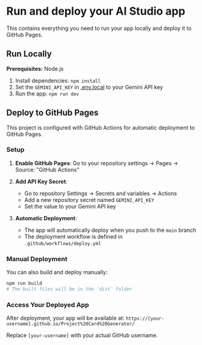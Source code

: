 # Run and deploy your AI Studio app

This contains everything you need to run your app locally and deploy it to GitHub Pages.

## Run Locally

**Prerequisites:**  Node.js

1. Install dependencies:
   `npm install`
2. Set the `GEMINI_API_KEY` in [.env.local](.env.local) to your Gemini API key
3. Run the app:
   `npm run dev`

## Deploy to GitHub Pages

This project is configured with GitHub Actions for automatic deployment to GitHub Pages.

### Setup

1. **Enable GitHub Pages**: Go to your repository settings → Pages → Source: "GitHub Actions"

2. **Add API Key Secret**: 
   - Go to repository Settings → Secrets and variables → Actions
   - Add a new repository secret named `GEMINI_API_KEY`
   - Set the value to your Gemini API key

3. **Automatic Deployment**: 
   - The app will automatically deploy when you push to the `main` branch
   - The deployment workflow is defined in `.github/workflows/deploy.yml`

### Manual Deployment

You can also build and deploy manually:

```bash
npm run build
# The built files will be in the `dist` folder
```

### Access Your Deployed App

After deployment, your app will be available at:
`https://[your-username].github.io/Project%20Card%20Generator/`

Replace `[your-username]` with your actual GitHub username.
